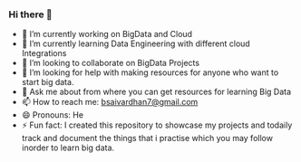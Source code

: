 ### Hi there 👋

- 🔭 I’m currently working on BigData and Cloud
- 🌱 I’m currently learning Data Engineering with different cloud Integrations
- 👯 I’m looking to collaborate on BigData Projects
- 🤔 I’m looking for help with making resources for anyone who want to start big data.
- 💬 Ask me about from where you can get resources for learning Big Data
- 📫 How to reach me: bsaivardhan7@gmail.com
- 😄 Pronouns: He
- ⚡ Fun fact: I created this repository to showcase my projects and todaily track and document the things that i practise which you may follow inorder to learn big    data.


